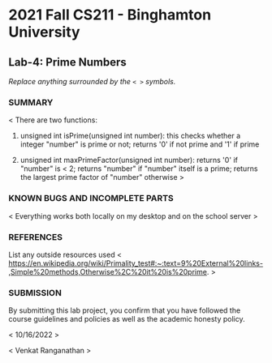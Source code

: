 # 2021 Fall CS211 - Binghamton University

## Lab-4: Prime Numbers

*Replace anything surrounded by the `< >` symbols.*

### SUMMARY

< There are two functions:

1) unsigned int isPrime(unsigned int number): 
this checks whether a integer "number" is prime or not; returns '0' if not prime and '1' if prime

2) unsigned int maxPrimeFactor(unsigned int number):
returns '0' if "number" is < 2; returns "number" if "number" itself is a prime;
returns the largest prime factor of "number" otherwise >

### KNOWN BUGS AND INCOMPLETE PARTS

< Everything works both locally on my desktop and on the school server >

### REFERENCES
List any outside resources used
< https://en.wikipedia.org/wiki/Primality_test#:~:text=9%20External%20links-,Simple%20methods,Otherwise%2C%20it%20is%20prime. >

### SUBMISSION

By submitting this lab project, you confirm that you have followed the course guidelines and policies as well as the academic honesty policy.

< 10/16/2022 >

< Venkat Ranganathan >

